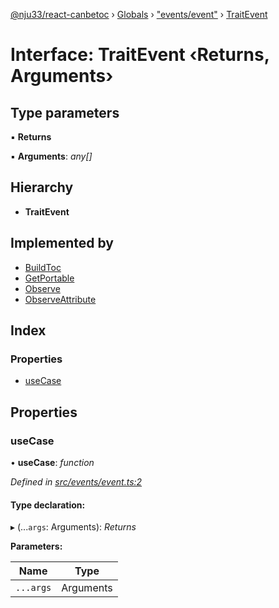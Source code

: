 [@nju33/react-canbetoc](../README.md) › [Globals](../globals.md) › ["events/event"](../modules/_events_event_.md) › [TraitEvent](_events_event_.traitevent.md)

# Interface: TraitEvent ‹**Returns, Arguments**›

## Type parameters

▪ **Returns**

▪ **Arguments**: *any[]*

## Hierarchy

* **TraitEvent**

## Implemented by

* [BuildToc](../classes/_events_build_toc_.buildtoc.md)
* [GetPortable](../classes/_events_get_portable_.getportable.md)
* [Observe](../classes/_events_observe_.observe.md)
* [ObserveAttribute](../classes/_events_observe_attribute_.observeattribute.md)

## Index

### Properties

* [useCase](_events_event_.traitevent.md#usecase)

## Properties

###  useCase

• **useCase**: *function*

*Defined in [src/events/event.ts:2](https://github.com/nju33/react-canbetoc/blob/118b6f6/src/events/event.ts#L2)*

#### Type declaration:

▸ (...`args`: Arguments): *Returns*

**Parameters:**

Name | Type |
------ | ------ |
`...args` | Arguments |
